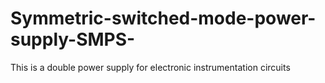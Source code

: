 # Symmetric-switched-mode-power-supply-SMPS-
This is a double power supply for electronic instrumentation circuits
